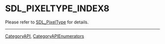 # SDL_PIXELTYPE_INDEX8

Please refer to [SDL_PixelType](SDL_PixelType) for details.

----
[CategoryAPI](CategoryAPI), [CategoryAPIEnumerators](CategoryAPIEnumerators)

